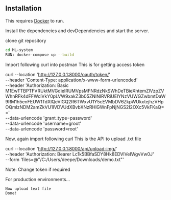 
## Installation

This requires [Docker](https://www.docker.com/products/docker-desktop//) to run.

Install the dependencies and devDependencies and start the server.

clone git repository 
```sh
cd ML-system
RUN: docker-compose up --build
```
Import following curl into postman
This is for getting access token

curl --location 'http://127.0.0.1:8000/oauth/token/' \
--header 'Content-Type: application/x-www-form-urlencoded' \
--header 'Authorization: Basic M1EwTTBPTFVRUktMVGdielRUMVpsMFNRdzNkSWhDeTBieXhtemZlVzpZVWhnRFk4dFFWclVkY0pLVW9xakZ3b05ZNlNIRVRiUElYNzVUWGZwbmtDaW9RM1h5enFEUW1TdXlQeVlGQ2R6TWxvU1Y5cEVMbDV6ZkpWUkxtejhzVHpOQmlzNDM2amZkVU1lVDVUdXBvbXNzRHlGWnFpNjNGS2I2OXc5VkFKaQ==' \
--data-urlencode 'grant_type=password' \
--data-urlencode 'username=groot' \
--data-urlencode 'password=root'

Now, again import following curl
This is the API to upload .txt file

curl --location 'http://127.0.0.1:8000/api/upload-img/' \
--header 'Authorization: Bearer Lc1k5BBfaSDY8Hk8EDVlVeIWgvVw0J' \
--form 'files=@"/C:/Users/deepe/Downloads/demo.txt"'

Note: Change token if required

For production environments...

```sh
Now upload text file
Done!
```

